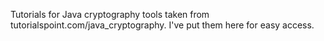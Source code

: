 Tutorials for Java cryptography tools taken from tutorialspoint.com/java_cryptography. I've put them here for easy access. 
